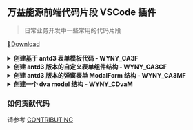 ## 万益能源前端代码片段 VSCode 插件

> 日常业务开发中一些常用的代码片段

[🔽Download](https://marketplace.visualstudio.com/items?itemName=phobal.vscode-plugin-wyny-snippets)


  <details><summary><b>创建基于 antd3 表单模板代码 - WYNY_CA3F</b></summary>
    <p>

    ``` tsx
      import React from "react";
      import { Form, Input } from "antd";
      import { WrappedFormUtils } from "antd/lib/form/Form";

      type $1Props = {
        form: WrappedFormUtils;
      };

      const formItemLayout = {
        labelCol: { span: 4 },
        wrapperCol: { span: 20 },
      };

      function $1(props: $1Props): JSX.Element {
        const { form } = props;
        const { getFieldDecorator } = form;
        return (
          <Form {...formItemLayout}>
            <Form.Item label="姓名">
              {getFieldDecorator("name", {
                initialValue: "",
                rules: [
                  {
                    required: true,
                  },
                ],
              })(<Input />)}
            </Form.Item>
          </Form>
        );
      }
      export default Form.create<$1Props>()($1);
    ```
  </p>
</details>


  <details><summary><b>创建 antd3 版本的自定义表单组件结构 - WYNY_CA3CF</b></summary>
    <p>

    ``` tsx
      import React, { forwardRef } from 'react';
      import { Input } from 'antd';

      type $1Props = {
        value: string;
        onChange: () => void;
      };

      const $1: React.ForwardRefRenderFunction<any, $1Props> = (
        { value, onChange },
        ref,
      ) => {
        return <Input ref={ref} value={value} onChange={onChange} />;
      };

      export default forwardRef($1);

    ```
  </p>
</details>
<details><summary><b>创建 antd3 版本的弹窗表单 ModalForm 结构 - WYNY_CA3MF</b></summary>
    <p>

    ``` tsx
      import { getList } from './service'

      export const namespace = '$1'

      export default {
        namespace,
        state: {
          data: []
        },
        effects: {
          *fetch({ payload }, { call, put }) {
            const res = yield call(getList, payload)
            if (res?.data) {
              yield put({
                type: 'setState',
                payload: {
                  data: res.data
                }
              })
            }
          }
        },
        reducers: {
          setState(state, { payload }) {
            return {
              ...state,
              ...payload,
            }
          }
        },
      }

    ```
  </p>
</details>
<details><summary><b>创建一个 dva model 结构 - WYNY_CDvaM</b></summary>
    <p>

    ``` tsx
    import React from "react";
    import { Modal, Form, Input } from "antd";
    import { WrappedFormUtils } from "antd/lib/form/Form";

    type $1Props = {
      visible: Boolean;
      form: WrappedFormUtils;
    };

    const formItemLayout = {
      labelCol: { span: 4 },
      wrapperCol: { span: 20 },
    };

    function $1(props: $1Props): JSX.Element {
      const { form } = props;
      const { getFieldDecorator } = form;
      const onOk = () => {
        form.validateFields((err, values) => {
          if (err) return
          console.log(values)
        })
      }
      return (
        <Modal visible={visible} width={500} title="新增" onOk={onOk}>
          <Form {...formItemLayout}>
            <Form.Item label="姓名">
              {getFieldDecorator("name", {
                initialValue: "",
                rules: [
                  {
                    required: true,
                  },
                ],
              })(<Input />)}
            </Form.Item>
          </Form>
        </Modal>
      );
    }

    export default Form.create<$1Props>()($1);

    ```
  </p>
</details>


### 如何贡献代码

请参考 [CONTRIBUTING](http://gitlab.in.chinawyny.com/front-end/infra/vscode-wyny-code-snippets/-/blob/master/CONTRIBUTING.md)